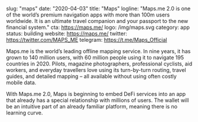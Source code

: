 slug: "maps"
date: "2020-04-03"
title: "Maps"
logline: "Maps.me 2.0 is one of the world’s premium navigation apps with more than 100m users worldwide. It is an ultimate travel companion and your passport to the new financial system."
cta: https://maps.me/
logo: /img/maps.svg
category: app
status: building
website: https://maps.me/
twitter: https://twitter.com/MAPS_ME
telegram: https://t.me/Maps_Official

Maps.me is the world’s leading offline mapping service. In nine years, it has grown to 140 million users, with 60 million people using it to navigate 195 countries in 2020. Pilots, magazine photographers, professional cyclists, aid workers, and everyday travellers love using its turn-by-turn routing, travel guides, and detailed mapping – all available without using often costly mobile data.

With Maps.me 2.0, Maps is beginning to embed DeFi services into an app that already has a special relationship with millions of users. The wallet will be an intuitive part of an already familiar platform, meaning there is no learning curve.
